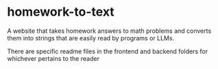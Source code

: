 # homework-to-text
A website that takes homework answers to math problems and converts them into strings that are easily read by programs or LLMs. 

There are specific readme files in the frontend and backend folders for whichever pertains to the reader
